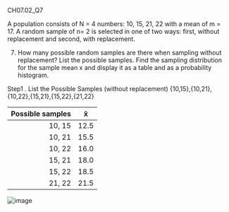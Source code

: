 CH07.02_Q7

A population consists of N = 4 numbers: 10, 15, 21, 22 with a mean of m = 17. 
A random sample of n= 2 is selected in one of two ways: first, without replacement and second, with replacement. 

7. How many possible random samples are there when sampling without replacement? List the possible samples.
Find the sampling distribution for the sample mean x and display it as a table and as a probability histogram.

Step1 . List the Possible Samples (without replacement) 
{10,15},{10,21},{10,22},{15,21},{15,22},{21,22}

| Possible samples|   x̄ |   
|----------------:|:----:|
| 10, 15  |  12.5 |
| 10, 21  |  15.5 |
| 10, 22  |  16.0 |
| 15, 21  |  18.0 |
| 15, 22  |  18.5 |
| 21, 22  |  21.5 |



![image](https://github.com/user-attachments/assets/2e109e77-4603-453c-a880-2f24abdfefce)
